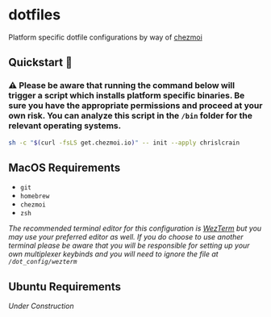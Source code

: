 # dotfiles

Platform specific dotfile configurations by way of [chezmoi](https://chezmoi.io)

## Quickstart :rocket:

### :warning: Please be aware that running the command below will trigger a script which installs platform specific binaries. Be sure you have the appropriate permissions and proceed at your own risk. You can analyze this script in the `/bin` folder for the relevant operating systems.

```sh
sh -c "$(curl -fsLS get.chezmoi.io)" -- init --apply chrislcrain
```

## MacOS Requirements

- `git`
- `homebrew`
- `chezmoi`
- `zsh`

_The recommended terminal editor for this configuration is [WezTerm](https://wezterm.org/) but you may use your preferred editor as well. If you do choose to use another terminal please be aware that you will be responsible for setting up your own multiplexer keybinds and you will need to ignore the file at `/dot_config/wezterm`_

## Ubuntu Requirements

_Under Construction_

